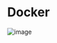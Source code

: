 # Docker

![image](https://user-images.githubusercontent.com/92807683/227722853-34f63a88-c916-4608-948f-b6535edf94b2.png)
